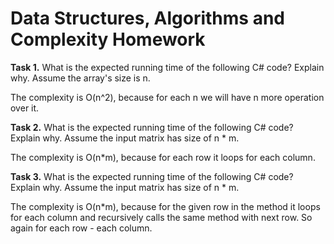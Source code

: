 Data Structures, Algorithms and Complexity Homework
===

**Task 1.** What is the expected running time of the following C# code? Explain why.
Assume the array's size is n.

The complexity is O(n^2), because for each n we will have n more operation over it.

**Task 2.** What is the expected running time of the following C# code?
Explain why.
Assume the input matrix has size of n * m.

The complexity is O(n*m), because for each row it loops for each column.

**Task 3.**  What is the expected running time of the following C# code?
Explain why.
Assume the input matrix has size of n * m.

The complexity is O(n*m), because for the given row in the method it loops for each column and recursively calls the same method with next row. So again for each row - each column.